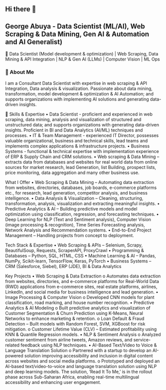 ## Hi there 👋

## George Abuya - Data Scientist (ML/AI), Web Scraping & Data Mining, Gen AI & Automation and AI Generalist)

🚀 Data Scientist (Model development & optimization) | Web Scraping, Data Mining & API Integration | NLP & Gen AI (LLMs) | Computer Vision | ML Ops

### 🔹 About Me

I am a Consultant Data Scientist with expertise in web scraping & API Integration, Data analysis & visualization. Passionate about data mining, transformation, model development & optimization & AI Automation; and supports organizations with implementing AI solutions and generating data-driven insights.

📌 Skills & Expertise
•	Data Scientist - proficient and experienced in web scraping, data mining, analysis and visualization of structured and unstructured data; and supports organizations with generating data-driven insights. Proficient in BI and Data Analytics (AI/ML) techniques and processes.
•	IT & Team Management - experienced IT Director, possesses valuable organizational, business and technical skills, lead teams and implements complex applications & infrastructure projects.
•	Business Systems - functional & technical expertise with implementation experience of ERP & Supply Chain and CRM solutions.
•	Web scraping & Data Mining – extracts data from databases and websites for real world data from online sources for market research, lead Generation, list Building, prospect lists, price monitoring, data aggregation and many other business use.

What I Offer
•	Web Scraping & Data Mining – Automating data extraction from websites, directories, databases, job boards, e-commerce platforms etc., for research, lead generation, competitor analysis, and business intelligence.
•	Data Analysis & Visualization – Cleaning, structuring, transformation, analysis, visualization and extracting meaningful insights.
•	Predictive Analytics & AI – Building predictive models and model optimization using classification, regression, and forecasting techniques.
•	Deep Learning for NLP (Text and Sentiment analysis), Computer Vision (image processing & recognition), Time Series Forecasting analysis, Network Analysis and Recommendation systems.
•	End-to-End Project Management – Handling projects from concept to deployment.

Tech Stack & Expertise
•	Web Scraping & APIs – Selenium, Scrapy, BeautifulSoup, Requests, ScraperAPI, ProxyCrawl
•	Programming & Databases – Python, SQL, HTML, CSS 
•	Machine Learning & AI – Pandas, NumPy, Scikit-learn, TensorFlow, Keras, PyTorch
•	Business Systems – CRM (Salesforce, Siebel), ERP (JDE), BI & Data Analytics

Key Projects
•	Web Scraping & Data Extraction
o	Automates data extraction from websites, directories, and e-commerce platforms for Real-World Data (RWD) applications from e-commerce sites, real estate platforms, airlines, LinkedIn, and social media for business intelligence and lead generation.
•	Image Processing & Computer Vision
o	Developed CNN models for plant classification, road marking, and house number recognition.
•	Predictive Analytics & AI Modeling 
o	Built predictive analytics and visualization of Customer Segmentation & Churn Prediction using K-Means, Neural Networks to enhance marketing & retention.
o	Loan Default & Fraud Detection – Built models with Random Forest, SVM, XGBoost for risk mitigation.
o	Customer Lifetime Value (CLV) – Estimated profitability using KNN & Quantile Regression models.
•	NLP & Sentiment Analysis
o	Analyzed customer sentiment from airline tweets, Amazon reviews, and service-related feedback using NLP techniques.
•	AI-Based Text/Video to Voice & Language Translation Solution
o	Partnered with a startup to develop an AI-powered solution improving accessibility and inclusion in digital content across websites and social media platforms.
o	Prototyped and deployed an AI-based text/video-to-voice and language translation solution using NLP and deep learning models. The solution, ‘Read It To Me,’ is in the rollout phase across Sub-Saharan Africa, enabling real-time multilingual accessibility and enhancing user engagement.

